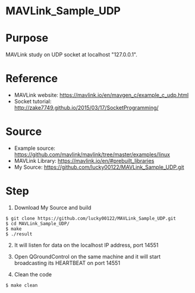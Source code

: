 # MAVLink_Sample_UDP
Purpose
========
MAVLink study on UDP socket at localhost "127.0.0.1".

Reference
========
* MAVLink website: https://mavlink.io/en/mavgen_c/example_c_udp.html
* Socket tutorial: http://zake7749.github.io/2015/03/17/SocketProgramming/


Source
========
* Example source: https://github.com/mavlink/mavlink/tree/master/examples/linux
* MAVLink Library: https://mavlink.io/en/#prebuilt_libraries
* My Source: https://github.com/lucky00122/MAVLink_Sample_UDP.git

Step
========
1. Download My Source and build
```
$ git clone https://github.com/lucky00122/MAVLink_Sample_UDP.git
$ cd MAVLink_Sample_UDP/
$ make
$ ./result
```

2. It will listen for data on the localhost IP address, port 14551
3. Open QGroundControl on the same machine and it will start broadcasting its HEARTBEAT on port 14551

4. Clean the code
```
$ make clean
```
